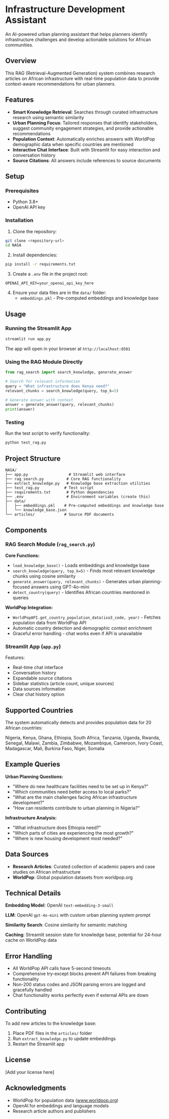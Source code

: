 # Infrastructure Development Assistant

An AI-powered urban planning assistant that helps planners identify infrastructure challenges and develop actionable solutions for African communities.

## Overview

This RAG (Retrieval-Augmented Generation) system combines research articles on African infrastructure with real-time population data to provide context-aware recommendations for urban planners.

## Features

- **Smart Knowledge Retrieval**: Searches through curated infrastructure research using semantic similarity
- **Urban Planning Focus**: Tailored responses that identify stakeholders, suggest community engagement strategies, and provide actionable recommendations
- **Population Context**: Automatically enriches answers with WorldPop demographic data when specific countries are mentioned
- **Interactive Chat Interface**: Built with Streamlit for easy interaction and conversation history
- **Source Citations**: All answers include references to source documents

## Setup

### Prerequisites

- Python 3.8+
- OpenAI API key

### Installation

1. Clone the repository:
```bash
git clone <repository-url>
cd NASA
```

2. Install dependencies:
```bash
pip install -r requirements.txt
```

3. Create a `.env` file in the project root:
```env
OPENAI_API_KEY=your_openai_api_key_here
```

4. Ensure your data files are in the `data/` folder:
   - `embeddings.pkl` - Pre-computed embeddings and knowledge base

## Usage

### Running the Streamlit App

```bash
streamlit run app.py
```

The app will open in your browser at `http://localhost:8501`

### Using the RAG Module Directly

```python
from rag_search import search_knowledge, generate_answer

# Search for relevant information
query = "What infrastructure does Kenya need?"
relevant_chunks = search_knowledge(query, top_k=5)

# Generate answer with context
answer = generate_answer(query, relevant_chunks)
print(answer)
```

### Testing

Run the test script to verify functionality:

```bash
python test_rag.py
```

## Project Structure

```
NASA/
├── app.py                  # Streamlit web interface
├── rag_search.py          # Core RAG functionality
├── extract_knowledge.py   # Knowledge base extraction utilities
├── test_rag.py           # Test script
├── requirements.txt       # Python dependencies
├── .env                   # Environment variables (create this)
├── data/
│   ├── embeddings.pkl    # Pre-computed embeddings and knowledge base
│   └── knowledge_base.json
└── articles/             # Source PDF documents
```

## Components

### RAG Search Module (`rag_search.py`)

**Core Functions:**
- `load_knowledge_base()` - Loads embeddings and knowledge base
- `search_knowledge(query, top_k=5)` - Finds most relevant knowledge chunks using cosine similarity
- `generate_answer(query, relevant_chunks)` - Generates urban planning-focused answers using GPT-4o-mini
- `detect_country(query)` - Identifies African countries mentioned in queries

**WorldPop Integration:**
- `WorldPopAPI.get_country_population_data(iso3_code, year)` - Fetches population data from WorldPop API
- Automatic country detection and demographic context enrichment
- Graceful error handling - chat works even if API is unavailable

### Streamlit App (`app.py`)

Features:
- Real-time chat interface
- Conversation history
- Expandable source citations
- Sidebar statistics (article count, unique sources)
- Data sources information
- Clear chat history option

## Supported Countries

The system automatically detects and provides population data for 20 African countries:

Nigeria, Kenya, Ghana, Ethiopia, South Africa, Tanzania, Uganda, Rwanda, Senegal, Malawi, Zambia, Zimbabwe, Mozambique, Cameroon, Ivory Coast, Madagascar, Mali, Burkina Faso, Niger, Somalia

## Example Queries

**Urban Planning Questions:**
- "Where do new healthcare facilities need to be set up in Kenya?"
- "Which communities need better access to local parks?"
- "What are the main challenges facing African infrastructure development?"
- "How can residents contribute to urban planning in Nigeria?"

**Infrastructure Analysis:**
- "What infrastructure does Ethiopia need?"
- "Which parts of cities are experiencing the most growth?"
- "Where is new housing development most needed?"

## Data Sources

- **Research Articles**: Curated collection of academic papers and case studies on African infrastructure
- **WorldPop**: Global population datasets from worldpop.org

## Technical Details

**Embedding Model**: OpenAI `text-embedding-3-small`

**LLM**: OpenAI `gpt-4o-mini` with custom urban planning system prompt

**Similarity Search**: Cosine similarity for semantic matching

**Caching**: Streamlit session state for knowledge base, potential for 24-hour cache on WorldPop data

## Error Handling

- All WorldPop API calls have 5-second timeouts
- Comprehensive try-except blocks prevent API failures from breaking functionality
- Non-200 status codes and JSON parsing errors are logged and gracefully handled
- Chat functionality works perfectly even if external APIs are down

## Contributing

To add new articles to the knowledge base:
1. Place PDF files in the `articles/` folder
2. Run `extract_knowledge.py` to update embeddings
3. Restart the Streamlit app

## License

[Add your license here]

## Acknowledgments

- WorldPop for population data (www.worldpop.org)
- OpenAI for embeddings and language models
- Research article authors and publishers
